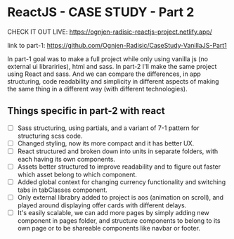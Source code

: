 # ReactJS - CASE STUDY - Part 2

CHECK IT OUT LIVE: https://ognjen-radisic-reactjs-project.netlify.app/

link to part-1: https://github.com/Ognjen-Radisic/CaseStudy-VanillaJS-Part1

In part-1 goal was to make a full project while only using vanilla js (no external ui librariries), html and sass. In part-2 I'll make the same project using React and sass. And we can compare the differences, in app structuring, code readability and simplicity in different aspects of making the same thing in a different way (with different technologies).

## Things specific in part-2 with react

- [ ] Sass structuring, using partials, and a variant of 7-1 pattern for structuring scss code.
- [ ] Changed styling, now its more compact and it has better UX.
- [ ] React structured and broken down into units in separate folders, with each having its own components.
- [ ] Assets better structured to improve readability and to figure out faster which asset belong to which component.
- [ ] Added global context for changing currency functionality and switching tabs in tabClasses component.
- [ ] Only external librabry added to project is aos (animation on scroll), and played around displaying offer cards with different delays.
- [ ] It's easily scalable, we can add more pages by simply adding new component in pages folder, and structure components to belong to its own page or to be shareable components like navbar or footer.

